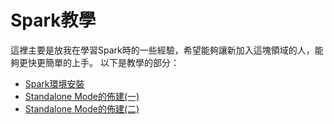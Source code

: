 # Spark教學
這裡主要是放我在學習Spark時的一些經驗，希望能夠讓新加入這塊領域的人，能夠更快更簡單的上手。
以下是教學的部分：
- [Spark環境安裝](Install/README.md)
- [Standalone Mode的佈建(一)](Standalone_1/README.md)
- [Standalone Mode的佈建(二)](Standalone_2/README.md)

